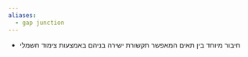 ```yaml
---
aliases:
  - gap junction
---
```

- חיבור מיוחד בין תאים המאפשר תקשורת ישירה בניהם באמצעות צימוד חשמלי